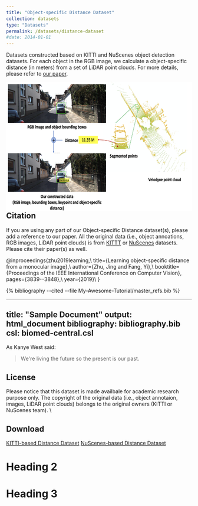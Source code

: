 ```yaml
---
title: "Object-specific Distance Dataset"
collection: datasets
type: "Datasets"
permalink: /datasets/distance-dataset
#date: 2014-01-01
---
```


Datasets constructed based on KITTI and NuScenes object detection datasets. For each object in the RGB image, we calculate a object-specific distance (in meters) from a set of LiDAR point clouds. For more details, please refer to [our paper](https://openaccess.thecvf.com/content_ICCV_2019/papers/Zhu_Learning_Object-Specific_Distance_From_a_Monocular_Image_ICCV_2019_paper.pdf). 

<img src="/images/DistanceDataset.png" alt="drawing" align="left" width="600" height="350"/>  




Citation
--------
If you are using any part of our Object-specific Distance dataset(s), please add a reference to our paper. All the original data (i.e., object annoations, RGB images, LiDAR point clouds) is from [KITTT](http://www.cvlibs.net/datasets/kitti/eval_object.php?obj_benchmark=3d) or [NuScenes](https://www.nuscenes.org) datasets. Please cite their paper(s) as well. 

@inproceedings{zhu2019learning,\\
  title={Learning object-specific distance from a monocular image},\\
  author={Zhu, Jing and Fang, Yi},\\
  booktitle={Proceedings of the IEEE International Conference on Computer Vision},\
  pages={3839--3848},\\
  year={2019}\\
}

{% bibliography --cited --file My-Awesome-Tutorial/master_refs.bib  %}

---
title: "Sample Document"
output: html_document
bibliography: bibliography.bib
csl: biomed-central.csl
---

As Kanye West said:

> We're living the future so
> the present is our past.


License
--------
Please notice that this dataset is made availbale for academic research purpose only. The copyright of the original data (i.e., object annotaion, images, LiDAR point clouds) belongs to the original owners (KITTI or NuScenes team). \\


Download
--------
[KITTI-based Distance Dataset]()
[NuScenes-based Distance Dataset]()




Heading 2
======

Heading 3
======
